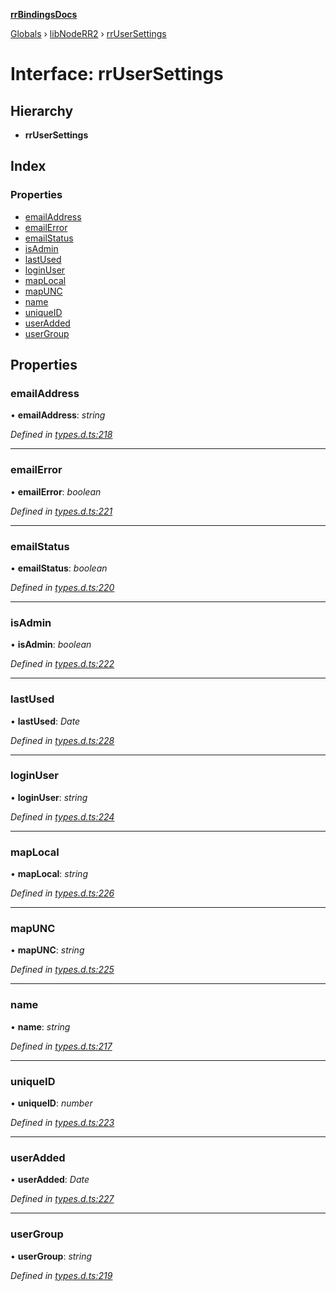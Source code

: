 **[rrBindingsDocs](../README.md)**

[Globals](../README.md) › [libNodeRR2](../modules/libnoderr2.md) › [rrUserSettings](libnoderr2.rrusersettings.md)

# Interface: rrUserSettings

## Hierarchy

* **rrUserSettings**

## Index

### Properties

* [emailAddress](libnoderr2.rrusersettings.md#emailaddress)
* [emailError](libnoderr2.rrusersettings.md#emailerror)
* [emailStatus](libnoderr2.rrusersettings.md#emailstatus)
* [isAdmin](libnoderr2.rrusersettings.md#isadmin)
* [lastUsed](libnoderr2.rrusersettings.md#lastused)
* [loginUser](libnoderr2.rrusersettings.md#loginuser)
* [mapLocal](libnoderr2.rrusersettings.md#maplocal)
* [mapUNC](libnoderr2.rrusersettings.md#mapunc)
* [name](libnoderr2.rrusersettings.md#name)
* [uniqueID](libnoderr2.rrusersettings.md#uniqueid)
* [userAdded](libnoderr2.rrusersettings.md#useradded)
* [userGroup](libnoderr2.rrusersettings.md#usergroup)

## Properties

###  emailAddress

• **emailAddress**: *string*

*Defined in [types.d.ts:218](https://github.com/Novalis15/RoyalRender-OpenExtensions/blob/5ba4523/rrNodeJS_rrBindings/nodeJS/lx64/v6/types.d.ts#L218)*

___

###  emailError

• **emailError**: *boolean*

*Defined in [types.d.ts:221](https://github.com/Novalis15/RoyalRender-OpenExtensions/blob/5ba4523/rrNodeJS_rrBindings/nodeJS/lx64/v6/types.d.ts#L221)*

___

###  emailStatus

• **emailStatus**: *boolean*

*Defined in [types.d.ts:220](https://github.com/Novalis15/RoyalRender-OpenExtensions/blob/5ba4523/rrNodeJS_rrBindings/nodeJS/lx64/v6/types.d.ts#L220)*

___

###  isAdmin

• **isAdmin**: *boolean*

*Defined in [types.d.ts:222](https://github.com/Novalis15/RoyalRender-OpenExtensions/blob/5ba4523/rrNodeJS_rrBindings/nodeJS/lx64/v6/types.d.ts#L222)*

___

###  lastUsed

• **lastUsed**: *Date*

*Defined in [types.d.ts:228](https://github.com/Novalis15/RoyalRender-OpenExtensions/blob/5ba4523/rrNodeJS_rrBindings/nodeJS/lx64/v6/types.d.ts#L228)*

___

###  loginUser

• **loginUser**: *string*

*Defined in [types.d.ts:224](https://github.com/Novalis15/RoyalRender-OpenExtensions/blob/5ba4523/rrNodeJS_rrBindings/nodeJS/lx64/v6/types.d.ts#L224)*

___

###  mapLocal

• **mapLocal**: *string*

*Defined in [types.d.ts:226](https://github.com/Novalis15/RoyalRender-OpenExtensions/blob/5ba4523/rrNodeJS_rrBindings/nodeJS/lx64/v6/types.d.ts#L226)*

___

###  mapUNC

• **mapUNC**: *string*

*Defined in [types.d.ts:225](https://github.com/Novalis15/RoyalRender-OpenExtensions/blob/5ba4523/rrNodeJS_rrBindings/nodeJS/lx64/v6/types.d.ts#L225)*

___

###  name

• **name**: *string*

*Defined in [types.d.ts:217](https://github.com/Novalis15/RoyalRender-OpenExtensions/blob/5ba4523/rrNodeJS_rrBindings/nodeJS/lx64/v6/types.d.ts#L217)*

___

###  uniqueID

• **uniqueID**: *number*

*Defined in [types.d.ts:223](https://github.com/Novalis15/RoyalRender-OpenExtensions/blob/5ba4523/rrNodeJS_rrBindings/nodeJS/lx64/v6/types.d.ts#L223)*

___

###  userAdded

• **userAdded**: *Date*

*Defined in [types.d.ts:227](https://github.com/Novalis15/RoyalRender-OpenExtensions/blob/5ba4523/rrNodeJS_rrBindings/nodeJS/lx64/v6/types.d.ts#L227)*

___

###  userGroup

• **userGroup**: *string*

*Defined in [types.d.ts:219](https://github.com/Novalis15/RoyalRender-OpenExtensions/blob/5ba4523/rrNodeJS_rrBindings/nodeJS/lx64/v6/types.d.ts#L219)*